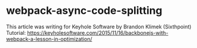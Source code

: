 # webpack-async-code-splitting

This article was writing for Keyhole Software by Brandon Klimek (Sixthpoint)
Tutorial: https://keyholesoftware.com/2015/11/16/backbonejs-with-webpack-a-lesson-in-optimization/

